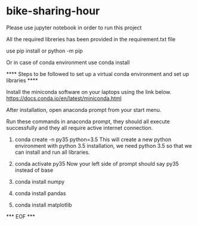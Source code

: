 # bike-sharing-hour
Please use jupyter notebook in order to run this project 

All the required libreries has been provided in the requirement.txt file

use pip install <library-name> or python -m pip <library-name> 

Or in case of conda environment use conda install <library-name>


**** Steps to be followed to set up a virtual conda environment and set up libraries ****

Install the miniconda software on your laptops using the link below.
https://docs.conda.io/en/latest/miniconda.html

After installation, open anaconda prompt from your start menu.

Run these commands in anaconda prompt, they should all execute successfully and they all require active internet connection.

1. conda create -n py35 python=3.5
This will create a new python environment with python 3.5 installation, we need python 3.5 so that we can install and run all libraries.

2. conda activate py35
Now your left side of prompt should say py35 instead of base

3. conda install numpy

4. conda install pandas

5. conda install matplotlib


*** EOF ***

